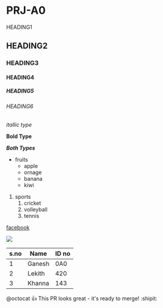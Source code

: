 # PRJ-A0
 HEADING1
## HEADING2
### HEADING3
#### HEADING4
##### HEADING5
###### HEADING6

*itallic type* 

**Bold Type**

***Both Types***

* fruits
  * apple
  * ornage
  * banana
  * kiwi
  
1. sports
    1. cricket 
    2. volleyball
    3. tennis

[facebook](https://www.facebook.com/)

![](https://www.facebook.com/images/fb_icon_325x325.png)

s.no|Name|ID no
----|----|----
1|Ganesh|0A0
2|Lekith|420
3|Khanna|143

@octocat :+1: This PR looks great - it's ready to merge! :shipit:
